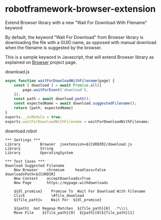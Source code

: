 # robotframework-browser-extension
Extend Browser library with a new "Wait For Download With Filename" keyword

By default, the keyword "Wait For Download" from Browser library is downloading the file
with a GUID name, as opposed with manual download when the filename is suggested by the browser.

This is a sample keyword in Javascript, that will extend Browser library as explained on [Browser](https://github.com/MarketSquare/robotframework-browser) project page.

download.js

```JavaScript
async function waitForDownloadWithFilename(page) {
	const [ download ] = await Promise.all([
  		page.waitForEvent('download'),
	]);
	const path = await download.path();
	const expectedName = await download.suggestedFilename();
	return [path, expectedName]
}
exports.__esModule = true;
exports.waitForDownloadWithFilename = waitForDownloadWithFilename;
```

download.robot

```RobotFramework
*** Settings ***
Library         Browser  jsextension=${CURDIR}/download.js
Library         String
Library         OperatingSystem

*** Test Cases ***
Download Suggested Filename
    New Browser    chromium     headless=false    downloadsPath=${CURDIR}
    New Context    acceptDownloads=True
    New Page       https://mypage.withdownloads

    ${dl_promise}    Promise To  Wait For Download With Filename
    Click            \#file_download
    ${file_path}=    Wait For  ${dl_promise}
    
    ${path}  Get Regexp Matches  ${file_path}[0]  .*\\\\
    Move File    ${file_path}[0]  ${path}[0]${file_path}[1]
